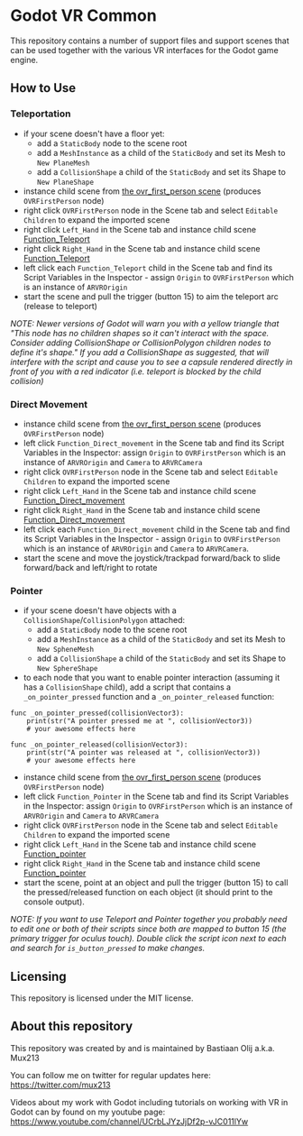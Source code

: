 # Godot VR Common
This repository contains a number of support files and support scenes that can be used together with the various VR interfaces for the Godot game engine.

## How to Use

### Teleportation
- if your scene doesn't have a floor yet: 
  - add a `StaticBody` node to the scene root 
  - add a `MeshInstance` as a child of the `StaticBody` and set its Mesh to `New PlaneMesh`
  - add a `CollisionShape` a child of the `StaticBody` and set its Shape to `New PlaneShape`
- instance child scene from [the ovr_first_person scene](https://github.com/GodotVR/godot-openvr-asset/blob/master/addons/godot-openvr/scenes/ovr_first_person.tscn) (produces `OVRFirstPerson` node) 
- right click `OVRFirstPerson` node in the Scene tab and select `Editable Children` to expand the imported scene
- right click  `Left_Hand`  in the Scene tab and instance child scene [Function_Teleport](https://github.com/GodotVR/godot-vr-common/blob/master/addons/vr-common/functions/Function_Teleport.tscn) 
- right click  `Right_Hand`  in the Scene tab and instance child scene [Function_Teleport](https://github.com/GodotVR/godot-vr-common/blob/master/addons/vr-common/functions/Function_Teleport.tscn)
- left click each `Function_Teleport` child in the Scene tab and find its Script Variables in the Inspector - assign `Origin` to `OVRFirstPerson` which is an instance of `ARVROrigin`
- start the scene and pull the trigger (button 15) to aim the teleport arc (release to teleport)

_NOTE: Newer versions of Godot will warn you with a yellow triangle that "This node has no children shapes so it can't interact with the space. Consider adding CollisionShape or CollisionPolygon children nodes to define it's shape." If you add a CollisionShape as suggested, that will interfere with the script and cause you to see a capsule rendered directly in front of you with a red indicator (i.e. teleport is blocked by the child collision)_

### Direct Movement
- instance child scene from [the ovr_first_person scene](https://github.com/GodotVR/godot-openvr-asset/blob/master/addons/godot-openvr/scenes/ovr_first_person.tscn) (produces `OVRFirstPerson` node) 
- left click `Function_Direct_movement`  in the Scene tab and find its Script Variables in the Inspector: assign `Origin` to `OVRFirstPerson` which is an instance of `ARVROrigin` and `Camera` to `ARVRCamera`
- right click `OVRFirstPerson` node in the Scene tab and select `Editable Children` to expand the imported scene
- right click  `Left_Hand`  in the Scene tab and instance child scene [Function_Direct_movement](https://github.com/GodotVR/godot-vr-common/blob/master/addons/vr-common/functions/Function_Direct_movement.tscn) 
- right click  `Right_Hand`  in the Scene tab and instance child scene [Function_Direct_movement](https://github.com/GodotVR/godot-vr-common/blob/master/addons/vr-common/functions/Function_Direct_movement.tscn)
- left click each `Function_Direct_movement` child in the Scene tab and find its Script Variables in the Inspector - assign `Origin` to `OVRFirstPerson` which is an instance of `ARVROrigin` and `Camera` to `ARVRCamera`.
- start the scene and move the joystick/trackpad forward/back to slide forward/back and left/right to rotate

### Pointer
- if your scene doesn't have objects with a `CollisionShape`/`CollisionPolygon` attached:
  - add a `StaticBody` node to the scene root 
  - add a `MeshInstance` as a child of the `StaticBody` and set its Mesh to `New SpheneMesh`
  - add a `CollisionShape` a child of the `StaticBody` and set its Shape to `New SphereShape`
- to each node that you want to enable pointer interaction (assuming it has a `CollisionShape` child), add a script that contains a `_on_pointer_pressed` function and a `_on_pointer_released` function:
```  
func _on_pointer_pressed(collisionVector3):
    print(str("A pointer pressed me at ", collisionVector3))
    # your awesome effects here

func _on_pointer_released(collisionVector3):
    print(str("A pointer was released at ", collisionVector3))
    # your awesome effects here
```
- instance child scene from [the ovr_first_person scene](https://github.com/GodotVR/godot-openvr-asset/blob/master/addons/godot-openvr/scenes/ovr_first_person.tscn) (produces `OVRFirstPerson` node) 
- left click `Function_Pointer`  in the Scene tab and find its Script Variables in the Inspector: assign `Origin` to `OVRFirstPerson` which is an instance of `ARVROrigin` and `Camera` to `ARVRCamera`
- right click `OVRFirstPerson` node in the Scene tab and select `Editable Children` to expand the imported scene
- right click  `Left_Hand`  in the Scene tab and instance child scene [Function_pointer](https://github.com/GodotVR/godot-vr-common/blob/master/addons/vr-common/functions/Function_Pointer.tscn) 
- right click  `Right_Hand`  in the Scene tab and instance child scene [Function_pointer](https://github.com/GodotVR/godot-vr-common/blob/master/addons/vr-common/functions/Function_Pointer.tscn)
- start the scene, point at an object and pull the trigger (button 15) to call the pressed/released function on each object (it should print to the console output).

_NOTE: If you want to use Teleport and Pointer together you probably need to edit one or both of their scripts since both are mapped to button 15 (the primary trigger for oculus touch). Double click the script icon next to each and search for `is_button_pressed` to make changes._

Licensing
---------
This repository is licensed under the MIT license.

About this repository
---------------------
This repository was created by and is maintained by Bastiaan Olij a.k.a. Mux213

You can follow me on twitter for regular updates here:
https://twitter.com/mux213

Videos about my work with Godot including tutorials on working with VR in Godot can by found on my youtube page:
https://www.youtube.com/channel/UCrbLJYzJjDf2p-vJC011lYw
